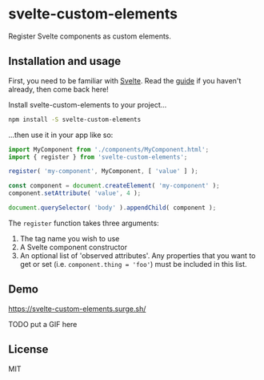 # svelte-custom-elements

Register Svelte components as custom elements.


## Installation and usage

First, you need to be familiar with [Svelte](https://svelte.technology). Read the [guide](https://svelte.technology/guide) if you haven't already, then come back here!

Install svelte-custom-elements to your project...

```bash
npm install -S svelte-custom-elements
```

...then use it in your app like so:

```js
import MyComponent from './components/MyComponent.html';
import { register } from 'svelte-custom-elements';

register( 'my-component', MyComponent, [ 'value' ] );

const component = document.createElement( 'my-component' );
component.setAttribute( 'value', 4 );

document.querySelector( 'body' ).appendChild( component );
```

The `register` function takes three arguments:

1. The tag name you wish to use
2. A Svelte component constructor
3. An optional list of 'observed attributes'. Any properties that you want to get or set (i.e. `component.thing = 'foo'`) must be included in this list.


## Demo

https://svelte-custom-elements.surge.sh/

TODO put a GIF here


## License

MIT